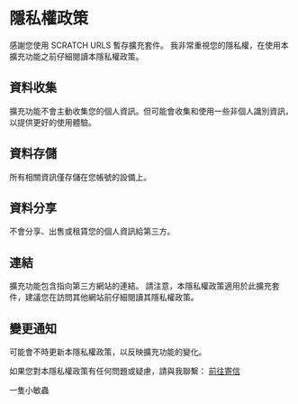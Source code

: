 # 隱私權政策

感謝您使用 SCRATCH URLS 暫存擴充套件。
我非常重視您的隱私權，在使用本擴充功能之前仔細閱讀本隱私權政策。

## 資料收集

擴充功能不會主動收集您的個人資訊。但可能會收集和使用一些非個人識別資訊，以提供更好的使用體驗。

## 資料存儲

所有相關資訊僅存儲在您帳號的設備上。

## 資料分享

不會分享、出售或租賃您的個人資訊給第三方。

## 連結

擴充功能包含指向第三方網站的連結。
請注意，本隱私權政策適用於此擴充套件，建議您在訪問其他網站前仔細閱讀其隱私權政策。

## 變更通知

可能會不時更新本隱私權政策，以反映擴充功能的變化。

如果您對本隱私權政策有任何問題或疑慮，請與我聯繫：
<a href="mailto:mandy3152618@gamil.com">前往寄信</a>

一隻小敏蟲
